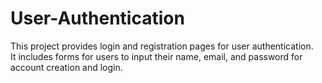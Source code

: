 # User-Authentication
This project provides login and registration pages for user authentication.
<br>
It includes forms for users to input their name, email, and password for account creation and login.
